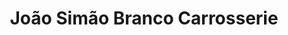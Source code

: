 ---
title: "João Simão Branco Carrosserie"
url: /payerne/joao-simao-branco-carrosserie/
shop: Autowerkstatt
---